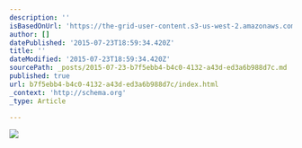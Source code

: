 ```yaml
---
description: ''
isBasedOnUrl: 'https://the-grid-user-content.s3-us-west-2.amazonaws.com/388c7c1e-4ef8-4e41-b2b1-0a69b0cdd7ae.jpg'
author: []
datePublished: '2015-07-23T18:59:34.420Z'
title: ''
dateModified: '2015-07-23T18:59:34.420Z'
sourcePath: _posts/2015-07-23-b7f5ebb4-b4c0-4132-a43d-ed3a6b988d7c.md
published: true
url: b7f5ebb4-b4c0-4132-a43d-ed3a6b988d7c/index.html
_context: 'http://schema.org'
_type: Article

---
```

![](https://the-grid-user-content.s3-us-west-2.amazonaws.com/388c7c1e-4ef8-4e41-b2b1-0a69b0cdd7ae.jpg)